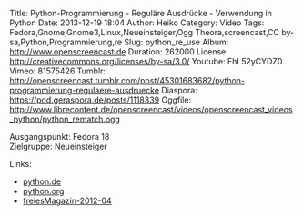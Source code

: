 Title: Python-Programmierung - Reguläre Ausdrücke - Verwendung in Python
Date: 2013-12-19 18:04
Author: Heiko
Category: Video
Tags: Fedora,Gnome,Gnome3,Linux,Neueinsteiger,Ogg Theora,screencast,CC by-sa,Python,Programmierung,re
Slug: python_re_use
Album: http://www.openscreencast.de
Duration: 262000
License: http://creativecommons.org/licenses/by-sa/3.0/
Youtube: FhL52yCYDZ0
Vimeo: 81575426
Tumblr: http://openscreencast.tumblr.com/post/45301683682/python-programmierung-regulaere-ausdruecke
Diaspora: https://pod.geraspora.de/posts/1118339
Oggfile: http://www.librecontent.de/openscreencast/videos/openscreencast_videos_python/python_rematch.ogg

Ausgangspunkt: Fedora 18  
Zielgruppe: Neueinsteiger  

Links:

  * [python.de](http://www.python.de "Link zu Python.de" )
  * [python.org](http://www.python.org "Link zu Python.org" )
  * [freiesMagazin-2012-04](http://www.freiesmagazin.de/freiesMagazin-2012-04 "Link zu freiesmagazin.de" )

